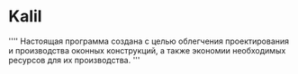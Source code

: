 # Kalil
''''
Настоящая программа создана с целью облегчения проектирования и производства оконных конструкций, а также экономии необходимых
ресурсов для их производства. 
'''